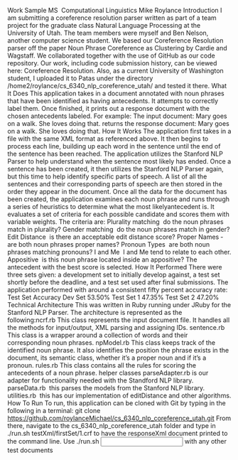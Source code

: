 Work Sample
MS ­ Computational Linguistics
Mike Roylance
Introduction
I am submitting a coreference resolution parser written as part of a team project for the
graduate class Natural Language Processing at the University of Utah. The team members were
myself and Ben Nelson, another computer science student. We based our Coreference
Resolution parser off the paper Noun Phrase Coreference as Clustering by Cardie and
Wagstaff. We collaborated together with the use of GitHub as our code repository. Our work,
including code submission history, can be viewed here: Coreference Resolution. Also, as a
current University of Washington student, I uploaded it to Patas under the directory
/home2/roylance/cs_6340_nlp_coreference_utah/ and tested it there.
What It Does
This application takes in a document annotated with noun phrases that have been
identified as having antecedents. It attempts to correctly label them. Once finished, it prints out a
response document with the chosen antecedents labeled. For example:
The input document:
<TXT>
Mary goes on a walk.
<COREF ID=”1”>She</COREF> loves doing that.
</TXT>
returns the response document:
<TXT>
<COREF ID=”X1”>Mary</COREF> goes on a walk.
<COREF ID=”1” REF=”X1”>She</COREF> loves doing that.
</TXT>
How It Works
The application first takes in a file with the same XML format as referenced above. It then
begins to process each line, building up each word in the sentence until the end of the sentence
has been reached. The application utilizes the Stanford NLP Parser to help understand when the
sentence most likely has ended. Once a sentence has been created, it then utilizes the Stanford
NLP Parser again, but this time to help identify specific parts of speech. A list of all the
sentences and their corresponding parts of speech are then stored in the order they appear in
the document.
Once all the data for the document has been created, the application examines each
noun phrase and runs through a series of heuristics to determine what the most likelyantecedent is. It evaluates a set of criteria for each possible candidate and scores them with
variable weights. The criteria are:
Plurality matching ­ do the noun phrases match in plurality?
Gender matching ­ do the noun phrases match in gender?
Edit Distance ­ is there an acceptable edit distance score?
Proper Names ­ are both noun phrases proper names?
Pronoun Types ­ are both noun phrases matching pronouns?
I and Me ­ I and Me tend to relate to each other.
Appositive ­ is this noun phrase located inside an appositive?
The antecedent with the best score is selected.
How It Performed
There were three sets given: a development set to initially develop against, a test set
shortly before the deadline, and a test set used after final submissions. The application
performed with around a consistent fifty percent accuracy rate:
Test Set Accuracy
Dev Set 53.50%
Test Set 1 47.35%
Test Set 2 47.20%
Technical Architecture
This was written in Ruby running under JRuby for the Stanford NLP Parser. The
architecture is represented as the following:ncrf.rb
This class represents the input document file. It handles all the methods for input/output,
XML parsing and assigning IDs.
sentence.rb
This class is a wrapper around a collection of words and their corresponding noun
phrases.
npModel.rb
This class keeps track of the identified noun phrase. It also identifies the position the
phrase exists in the document, its semantic class, whether it’s a proper noun and if it’s a
pronoun.
rules.rb
This class contains all the rules for scoring the antecedents of a noun phrase.
helper classes
parseAdapter.rb ­ is our adapter for functionality needed with the Standford NLP library.
parseData.rb ­ this parses the models from the Stanford NLP library.
utilities.rb ­ this has our implementation of editDistance and other algorithms.
How To Run
To run, this application can be cloned with Git by typing in the following in a terminal:
git clone https://github.com/roylanceMichael/cs_6340_nlp_coreference_utah.git
From there, navigate to the cs_6340_nlp_coreference_utah folder and type in
./run.sh testXml/firstSet/1.crf
to have the responseXml document printed to the command line.
Use ./run.sh <input document file path> with any other test documents

